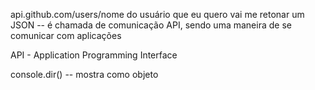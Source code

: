 api.github.com/users/nome do usuário que eu quero vai me retonar um JSON -- é chamada de comunicação API, sendo uma maneira de se comunicar com aplicações 


API - Application Programming Interface


console.dir() -- mostra como objeto